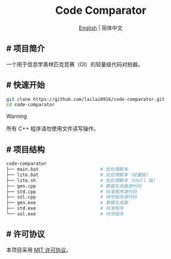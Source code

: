 <div align="center">
  <h1>Code Comparator</h1>
  <p><a href="README.md">English</a> | 简体中文</p>
</div>

## # 项目简介

一个用于信息学奥林匹克竞赛（OI）的轻量级代码对拍器。

## # 快速开始

```bash
git clone https://github.com/lailai0916/code-comparator.git
cd code-comparator
```

> [!Warning]
> 所有 C++ 程序请勿使用文件读写操作。

## # 项目结构

```bash
code-comparator
├── main.bat                       # 批处理脚本
├── lite.bat                       # 批处理脚本（轻量版）
├── lite.sh                        # 批处理脚本（Shell 版）
├── gen.cpp                        # 数据生成器源代码
├── std.cpp                        # 标准程序源代码
├── sol.cpp                        # 待测程序源代码
├── gen.exe                        # 数据生成器
├── std.exe                        # 标准程序
└── sol.exe                        # 待测程序
```

## # 许可协议

本项目采用 [MIT 许可协议](LICENSE)。
